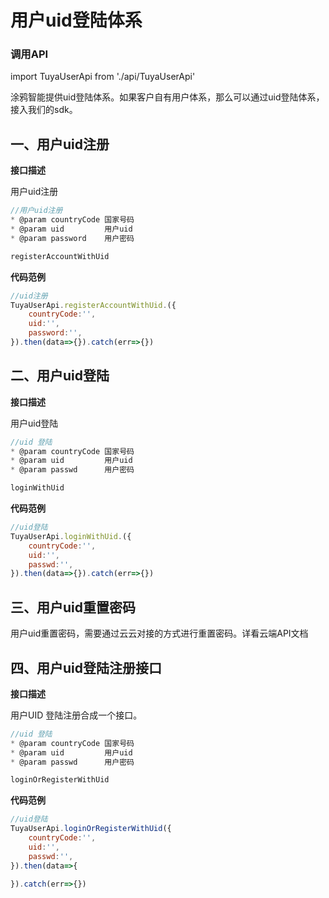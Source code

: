 # 用户uid登陆体系

### 调用API
import TuyaUserApi from './api/TuyaUserApi'

涂鸦智能提供uid登陆体系。如果客户自有用户体系，那么可以通过uid登陆体系，接入我们的sdk。
## 一、用户uid注册

**接口描述**

用户uid注册
```js
//用户uid注册
* @param countryCode 国家号码
* @param uid         用户uid
* @param password    用户密码

registerAccountWithUid
```
**代码范例**

```js
//uid注册
TuyaUserApi.registerAccountWithUid.({
	countryCode:'',
	uid:'',
	password:'',
}).then(data=>{}).catch(err=>{})
```
## 二、用户uid登陆
**接口描述**

用户uid登陆

```js
//uid 登陆
* @param countryCode 国家号码
* @param uid         用户uid
* @param passwd      用户密码

loginWithUid
```
**代码范例**

```js
//uid登陆
TuyaUserApi.loginWithUid.({
	countryCode:'',
	uid:'',
	passwd:'',
}).then(data=>{}).catch(err=>{})
```
## 三、用户uid重置密码
用户uid重置密码，需要通过云云对接的方式进行重置密码。详看云端API文档



## 四、用户uid登陆注册接口
**接口描述**

用户UID 登陆注册合成一个接口。

```js
//uid 登陆
* @param countryCode 国家号码
* @param uid         用户uid
* @param passwd      用户密码

loginOrRegisterWithUid
```
**代码范例**

```js
//uid登陆
TuyaUserApi.loginOrRegisterWithUid({
	countryCode:'',
	uid:'',
	passwd:'',
}).then(data=>{

}).catch(err=>{})
```